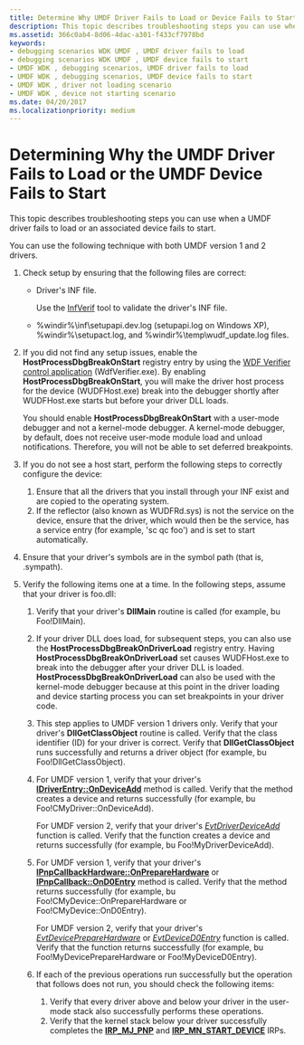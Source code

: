 ```yaml
---
title: Determine Why UMDF Driver Fails to Load or Device Fails to Start
description: This topic describes troubleshooting steps you can use when a UMDF driver fails to load or an associated device fails to start.
ms.assetid: 366c0ab4-8d06-4dac-a301-f433cf7978bd
keywords:
- debugging scenarios WDK UMDF , UMDF driver fails to load
- debugging scenarios WDK UMDF , UMDF device fails to start
- UMDF WDK , debugging scenarios, UMDF driver fails to load
- UMDF WDK , debugging scenarios, UMDF device fails to start
- UMDF WDK , driver not loading scenario
- UMDF WDK , device not starting scenario
ms.date: 04/20/2017
ms.localizationpriority: medium
---
```


# Determining Why the UMDF Driver Fails to Load or the UMDF Device Fails to Start


This topic describes troubleshooting steps you can use when a UMDF driver fails to load or an associated device fails to start.

You can use the following technique with both UMDF version 1 and 2 drivers.

1.  Check setup by ensuring that the following files are correct:
    -   Driver's INF file.

        Use the [InfVerif](https://docs.microsoft.com/windows-hardware/drivers/devtest/infverif) tool to validate the driver's INF file.

    -   %windir%\\inf\\setupapi.dev.log (setupapi.log on Windows XP), %windir%\\setupact.log, and %windir%\\temp\\wudf\_update.log files.

2.  If you did not find any setup issues, enable the **HostProcessDbgBreakOnStart** registry entry by using the [WDF Verifier control application](https://docs.microsoft.com/windows-hardware/drivers/devtest/wdf-verifier-control-application) (WdfVerifier.exe). By enabling **HostProcessDbgBreakOnStart**, you will make the driver host process for the device (WUDFHost.exe) break into the debugger shortly after WUDFHost.exe starts but before your driver DLL loads.

    You should enable **HostProcessDbgBreakOnStart** with a user-mode debugger and not a kernel-mode debugger. A kernel-mode debugger, by default, does not receive user-mode module load and unload notifications. Therefore, you will not be able to set deferred breakpoints.

3.  If you do not see a host start, perform the following steps to correctly configure the device:
    1.  Ensure that all the drivers that you install through your INF exist and are copied to the operating system.
    2.  If the reflector (also known as WUDFRd.sys) is not the service on the device, ensure that the driver, which would then be the service, has a service entry (for example, 'sc qc foo') and is set to start automatically.

4.  Ensure that your driver's symbols are in the symbol path (that is, .sympath).

5.  Verify the following items one at a time. In the following steps, assume that your driver is foo.dll:
    1.  Verify that your driver's **DllMain** routine is called (for example, bu Foo!DllMain).
    2.  If your driver DLL does load, for subsequent steps, you can also use the **HostProcessDbgBreakOnDriverLoad** registry entry. Having **HostProcessDbgBreakOnDriverLoad** set causes WUDFHost.exe to break into the debugger after your driver DLL is loaded. **HostProcessDbgBreakOnDriverLoad** can also be used with the kernel-mode debugger because at this point in the driver loading and device starting process you can set breakpoints in your driver code.
    3.  This step applies to UMDF version 1 drivers only. Verify that your driver's **DllGetClassObject** routine is called. Verify that the class identifier (ID) for your driver is correct. Verify that **DllGetClassObject** runs successfully and returns a driver object (for example, bu Foo!DllGetClassObject).

    4.  For UMDF version 1, verify that your driver's [**IDriverEntry::OnDeviceAdd**](https://docs.microsoft.com/windows-hardware/drivers/ddi/wudfddi/nf-wudfddi-idriverentry-ondeviceadd) method is called. Verify that the method creates a device and returns successfully (for example, bu Foo!CMyDriver::OnDeviceAdd).

        For UMDF version 2, verify that your driver's [*EvtDriverDeviceAdd*](https://docs.microsoft.com/windows-hardware/drivers/ddi/wdfdriver/nc-wdfdriver-evt_wdf_driver_device_add) function is called. Verify that the function creates a device and returns successfully (for example, bu Foo!MyDriverDeviceAdd).

    5.  For UMDF version 1, verify that your driver's [**IPnpCallbackHardware::OnPrepareHardware**](https://docs.microsoft.com/windows-hardware/drivers/ddi/wudfddi/nf-wudfddi-ipnpcallbackhardware-onpreparehardware) or [**IPnpCallback::OnD0Entry**](https://docs.microsoft.com/windows-hardware/drivers/ddi/wudfddi/nf-wudfddi-ipnpcallback-ond0entry) method is called. Verify that the method returns successfully (for example, bu Foo!CMyDevice::OnPrepareHardware or Foo!CMyDevice::OnD0Entry).

        For UMDF version 2, verify that your driver's [*EvtDevicePrepareHardware*](https://docs.microsoft.com/windows-hardware/drivers/ddi/wdfdevice/nc-wdfdevice-evt_wdf_device_prepare_hardware) or [*EvtDeviceD0Entry*](https://docs.microsoft.com/windows-hardware/drivers/ddi/wdfdevice/nc-wdfdevice-evt_wdf_device_d0_entry) function is called. Verify that the function returns successfully (for example, bu Foo!MyDevicePrepareHardware or Foo!MyDeviceD0Entry).

    6.  If each of the previous operations run successfully but the operation that follows does not run, you should check the following items:
        1.  Verify that every driver above and below your driver in the user-mode stack also successfully performs these operations.
        2.  Verify that the kernel stack below your driver successfully completes the [**IRP\_MJ\_PNP**](https://docs.microsoft.com/windows-hardware/drivers/kernel/irp-mj-pnp) and [**IRP\_MN\_START\_DEVICE**](https://docs.microsoft.com/windows-hardware/drivers/kernel/irp-mn-start-device) IRPs.

 

 





